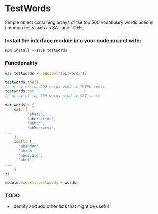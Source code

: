 # TestWords
Simple object containing arrays of the top 500 vocabulary words used in common tests such as SAT and TOEFL
 

### Install the interface module into your node project with:
``` 
npm install --save testwords
```

### Functionality
``` Javascript
var testwords = require('testwords'); 

testwords.toefl
// array of top 500 words used in TOEFL tests
testwords.sat
// array of top 500 words used in SAT tests
```
 
``` Javascript
var words = {
    sat: [
          'abate',
          'aberration',
          'abhor',
          'abhorrence',
...
    ],
    toefl: [
      'abandon',
      'abash',
      'abdicate',
      'abet',
...
    ]
};

module.exports.testwords = words;
```

 
### TODO
 
* Identify and add other lists that might be useful